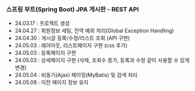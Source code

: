 ### 스프링 부트(Spring Boot) JPA 게시판 - REST API 
- 24.03.17 : 프로젝트 생성
- 24.04.27 : 회원정보 세팅, 전역 예외 처리(Global Exception Handling)
- 24.04.30 : 게시글 등록/수정/리스트 조회 (API 구현)
- 24.05.03 : 레이아웃, 리스트페이지 구현 (css 추가)
- 24.05.03 : 등록페이지 구현
- 24.05.03 : 상세페이지 구현 (삭제, 조회수 증가, 등록과 수정 같이 사용할 수 있게 변경)
- 24.05.04 : 비동기(Ajax) 페이징(MyBatis) 및 검색 처리
- 24.05.08 : 이전 페이지 정보 유지